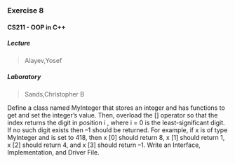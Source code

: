 ###  Exercise 8
####  CS211 - OOP in C++
##### Lecture 
>Alayev,Yosef 
##### Laboratory 
>Sands,Christopher B

Define a class named MyInteger that stores an integer and has functions to get and set the integer’s value. Then, overload the [] operator so that the index returns the digit in position i , where i = 0 is the least-significant digit. If no such digit exists then –1 should be returned. For example, if x is of type MyInteger and is set to 418, then x [0] should return 8, x [1] should return 1, x [2] should return 4, and x [3] should return –1. Write an Interface, Implementation, and Driver File.
